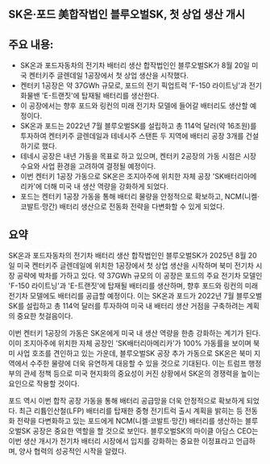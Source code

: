## SK온·포드 美합작법인 블루오벌SK, 첫 상업 생산 개시

## 주요 내용:
*   SK온과 포드자동차의 전기차 배터리 생산 합작법인인 블루오벌SK가 8월 20일 미국 켄터키주 글렌데일 1공장에서 첫 상업 생산을 시작했다.
*   켄터키 1공장은 약 37GWh 규모로, 포드의 전기 픽업트럭 'F-150 라이트닝'과 전기 화물밴 'E-트랜짓'에 탑재될 배터리를 생산한다.
*   이 공장에서는 향후 포드와 링컨의 미래 전기차 모델에 들어갈 배터리도 생산할 예정이다.
*   SK온과 포드는 2022년 7월 블루오벌SK를 설립하고 총 114억 달러(약 16조원)를 투자하여 켄터키주 글렌데일과 테네시주 스탠튼 두 지역에 배터리 공장 3개를 건설하기로 했다.
*   테네시 공장은 내년 가동을 목표로 하고 있으며, 켄터키 2공장의 가동 시점은 시장 수요와 사업 환경을 고려하여 결정될 예정이다.
*   이번 켄터키 1공장 가동으로 SK온은 조지아주에 위치한 자체 공장 'SK배터리아메리카'에 더해 미국 내 생산 역량을 강화하게 되었다.
*   포드는 켄터키 1공장 가동을 통해 배터리 물량을 안정적으로 확보하고, NCM(니켈·코발트·망간) 배터리 생산으로 전동화 전략을 다변화할 수 있게 되었다.

## 요약

SK온과 포드자동차의 전기차 배터리 생산 합작법인인 블루오벌SK가 2025년 8월 20일 미국 켄터키주 글렌데일에 위치한 1공장에서 첫 상업 생산을 시작하며 북미 전기차 시장 공략에 박차를 가하고 있다. 약 37GWh 규모의 이 공장은 포드의 주요 전기차 모델인 'F-150 라이트닝'과 'E-트랜짓'에 탑재될 배터리를 생산하며, 향후 포드와 링컨의 미래 전기차 모델에도 배터리를 공급할 예정이다. 이는 SK온과 포드가 2022년 7월 블루오벌SK를 설립하고 총 114억 달러를 투자하여 미국 내 배터리 생산 거점을 구축하려는 계획의 중요한 첫걸음이다.

이번 켄터키 1공장의 가동은 SK온에게 미국 내 생산 역량을 한층 강화하는 계기가 된다. 이미 조지아주에 위치한 자체 공장인 'SK배터리아메리카'가 100% 가동률을 보이며 북미 사업 호조를 견인하고 있는 가운데, 블루오벌SK 공장 추가 가동으로 SK온은 북미 지역에서 수주한 물량에 더욱 유연하게 대응할 수 있을 것으로 기대된다. 이는 트럼프 행정부의 관세 정책 등으로 미국 현지화의 중요성이 커진 상황에서 SK온의 경쟁력을 높이는 요인으로 작용할 것이다.

포드 역시 이번 합작 공장 가동을 통해 배터리 공급망을 더욱 안정적으로 확보하게 되었다. 최근 리튬인산철(LFP) 배터리를 탑재한 중형 전기트럭 출시 계획을 밝히는 등 전동화 전략을 다변화하고 있는 포드에게 NCM(니켈·코발트·망간) 배터리를 생산하는 블루오벌SK 공장은 중요한 역할을 할 것으로 보인다. 블루오벌SK의 마이클 아담스 CEO는 이번 생산 개시가 전기차 배터리 시장에서 입지를 강화하는 중요한 이정표라고 언급하며, 양사 협력의 성공적인 시작을 알렸다.